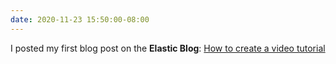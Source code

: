 ```yaml
---
date: 2020-11-23 15:50:00-08:00
---
```


I posted my first blog post on the **Elastic Blog**: [How to create a video tutorial](https://www.elastic.co/blog/elastic-contributor-program-how-to-create-a-video-tutorial)